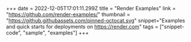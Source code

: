 +++
date = 2022-12-05T17:01:11.299Z
title = "Render Examples"
link = "https://github.com/render-examples/"
thumbnail = "https://github.githubassets.com/pinned-octocat.svg"
snippet="Examples and quick starts for deployments on https://render.com"
tags = ["snippet-code", "sample", "examples"]
+++
